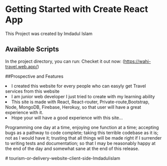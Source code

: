 # Getting Started with Create React App

This Project was created by Imdadul Islam

## Available Scripts

In the project directory, you can run:
Checket it out now:
(https://wahi-travel.web.app/)

##Prospective and Features


<li>I created this website for every people who can easyly get Travel services from this website</li>
<li>I am junior web developer I just tried to create with my learning ability</li>
<li>This site is made with React, React-router, Private-route,Bootstrap, Node, MongoDB, Firebase, Herokuy, so that user will have a great experience with it.</li>
<li>Hope your will have a good experience with this site...</li>


<p>Programming one day at a time,
enjoying one function at a time;
accepting bugs as a pathway to code complete;
taking this terrible codebase as it is;
not as I would have it;
trusting that all things will be made right
if I surrender to writing tests and documentation;
so that I may be reasonably happy at the end of the day
and somewhat sane at the end of this release.</p># tourism-or-delivery-website-client-side-Imdadulislam
